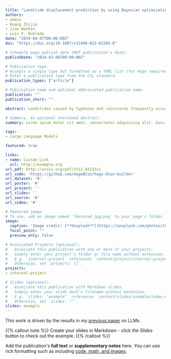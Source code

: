 ```yaml
---
title: "Landslide displacement prediction by using Bayesian optimization–temporal convolutional networks"
authors:
- admin
- Huang Zhijie 
- Jian Wenbin 
- Luis F. Robledo 
date: "2019-04-07T00:00:00Z"
doi: "https://doi.org/10.1007/s11440-023-02205-8"

# Schedule page publish date (NOT publication's date).
publishDate: "2024-02-06T00:00:00Z"

# Publication type.
# Accepts a single type but formatted as a YAML list (for Hugo requirements).
# Enter a publication type from the CSL standard.
publication_types: ["article"]

# Publication name and optional abbreviated publication name.
publication: ""
publication_short: ""

abstract: Landslides caused by typhoons and rainstorms frequently occur in the mountainous areas of southeastern China, with a complex mechanism of disaster generation. Therefore, establishing a prediction model for early warning against such landslides is of great theoretical and practical significance. In response to the current shortcomings in landslide displacement prediction models, considering the dynamic evolutionary characteristics of landslide physical mechanisms in the study area, a novel model based on Bayesian optimization-temporal convolutional networks was developed. The proposed model can automatically perform feature extraction on a dataset of complex multivariate time series, preventing leakage of future data during the training process. Simultaneously, it leverages Bayesian optimization to discover optimal hyperparameters within the model, thereby offering additional insights into the hyperparameter tuning process. Compared with recurrent neural networks, the proposed model with flexible receptive fields has faster training speed and parallel computing capability. Finally, we experimentally compared the performance of the proposed algorithm and other common algorithms by analyzing the monitoring data from the Yaoshan landslide disaster in Anxi County, Fujian Province, China. The results show that the proposed model yields the best prediction results in various prediction ranges.

# Summary. An optional shortened abstract.
summary: Lorem ipsum dolor sit amet, consectetur adipiscing elit. Duis posuere tellus ac convallis placerat. Proin tincidunt magna sed ex sollicitudin condimentum.

tags:
- Large Language Models

featured: true

links:
- name: Custom Link
  url: http://example.org
url_pdf: http://arxiv.org/pdf/1512.04133v1
url_code: 'https://github.com/HugoBlox/hugo-blox-builder'
url_dataset: '#'
url_poster: '#'
url_project: ''
url_slides: ''
url_source: '#'
url_video: '#'

# Featured image
# To use, add an image named `featured.jpg/png` to your page's folder. 
image:
  caption: 'Image credit: [**Unsplash**](https://unsplash.com/photos/s9CC2SKySJM)'
  focal_point: ""
  preview_only: false

# Associated Projects (optional).
#   Associate this publication with one or more of your projects.
#   Simply enter your project's folder or file name without extension.
#   E.g. `internal-project` references `content/project/internal-project/index.md`.
#   Otherwise, set `projects: []`.
projects:
- internal-project

# Slides (optional).
#   Associate this publication with Markdown slides.
#   Simply enter your slide deck's filename without extension.
#   E.g. `slides: "example"` references `content/slides/example/index.md`.
#   Otherwise, set `slides: ""`.
slides: example
---
```


This work is driven by the results in my [previous paper](/publication/conference-paper/) on LLMs.

{{% callout note %}}
Create your slides in Markdown - click the *Slides* button to check out the example.
{{% /callout %}}

Add the publication's **full text** or **supplementary notes** here. You can use rich formatting such as including [code, math, and images](https://docs.hugoblox.com/content/writing-markdown-latex/).
